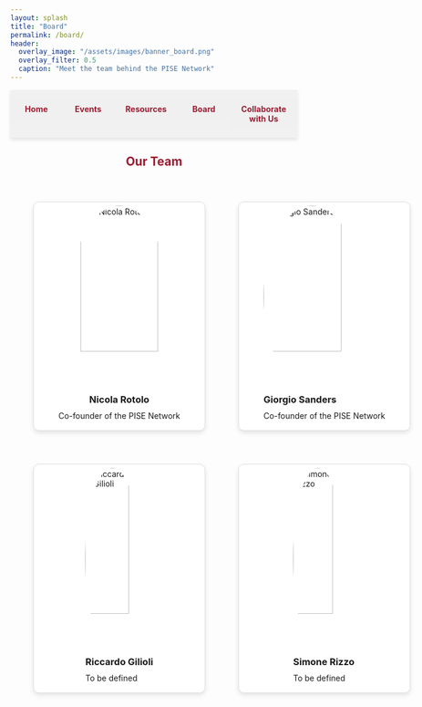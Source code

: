 ```yaml
---
layout: splash
title: "Board"
permalink: /board/
header:
  overlay_image: "/assets/images/banner_board.png"
  overlay_filter: 0.5
  caption: "Meet the team behind the PISE Network"
---
```


<nav class="custom-nav">
  <ul>
    <li><a href="/minimal-mistakes/">Home</a></li>
    <li><a href="/minimal-mistakes/events/">Events</a></li>
    <li><a href="/minimal-mistakes/resources/">Resources</a></li>
    <li><a href="/minimal-mistakes/board/">Board</a></li>
    <li><a href="/minimal-mistakes/collaborate/">Collaborate with Us</a></li>
  </ul>
</nav>

<h2 style="text-align: center; color: #9b1c31;">Our Team</h2>
<div class="board-container">
  <div class="card-container">
    <div class="card">
      <div class="card-face card-front">
        <div style="text-align: center;"><img src="{{ '/assets/images/nicola_rotolo.jpg' | relative_url }}" alt="Nicola Rotolo">
          <h3>Nicola Rotolo</h3>
          <p>Co-founder of the PISE Network</p>
        </div>
      </div>
      <div class="card-face card-back">
        <div>
          <h3>Nicola Rotolo</h3>
          <p>MSc in Philosophy and Public Policy at the London School of Economics | MSc in Political Economy at Sapienza</p>
        </div>
      </div>
    </div>
  </div>

  <div class="card-container">
    <div class="card">
      <div class="card-face card-front">
        <div>
          <img src="{{ '/assets/images/giorgio_sanders.jpg' | relative_url }}" alt="Giorgio Sanders">
          <h3>Giorgio Sanders</h3>
          <p>Co-founder of the PISE Network</p>
        </div>
      </div>
      <div class="card-face card-back">
        <div>
          <h3>Giorgio Sanders</h3>
          <p>MSc student at the London School of Economics</p>
        </div>
      </div>
    </div>
  </div>

  <div class="card-container">
    <div class="card">
      <div class="card-face card-front">
        <div>
          <img src="{{ '/assets/images/member3.jpg' | relative_url }}" alt="Riccardo Gilioli">
          <h3>Riccardo Gilioli</h3>
          <p>To be defined</p>
        </div>
      </div>
      <div class="card-face card-back">
        <div>
          <h3>Riccardo Gilioli</h3>
          <p>To be defined</p>
        </div>
      </div>
    </div>
  </div>

  <div class="card-container">
    <div class="card">
      <div class="card-face card-front">
        <div>
          <img src="{{ '/assets/images/member4.jpg' | relative_url }}" alt="Simone Rizzo">
          <h3>Simone Rizzo</h3>
          <p>To be defined</p>
        </div>
      </div>
      <div class="card-face card-back">
        <div>
          <h3>Simone Rizzo</h3>
          <p>To be defined</p>
        </div>
      </div>
    </div>
  </div>
</div>

<style>
.custom-nav {
  display: flex;
  justify-content: space-evenly;
  align-items: center;
  width: 100%;
  position: sticky;
  top: 0;
  background-color: rgba(240, 240, 240, 0.9);
  padding: 15px 0;
  box-shadow: 0px 4px 6px rgba(0, 0, 0, 0.1);
  z-index: 10;
}
.custom-nav ul {
  display: flex;
  width: 100%;
  list-style: none;
  margin: 0;
  padding: 0;
}
.custom-nav li {
  flex: 1;
  text-align: center;
}
.custom-nav a {
  display: block;
  color: #9b1c31;
  background-color: rgba(240, 240, 240, 0.9);
  text-decoration: none;
  padding: 10px 20px;
  margin: 0;
  border-radius: 5px;
  font-weight: bold;
  transition: background-color 0.3s, transform 0.2s;
}
.custom-nav a:hover {
  background-color: #e3c8c1;
  transform: scale(1.05);
}

.board-container {
  display: grid;
  grid-template-columns: repeat(2, 1fr);
  gap: 20px;
  justify-items: center;
  padding: 20px;
}
.card-container {
  perspective: 1000px;
  margin: 20px;
}
.card {
  width: 300px;
  height: 400px;
  position: relative;
  transform-style: preserve-3d;
  transition: transform 0.6s;
}
.card:hover {
  transform: rotateY(180deg);
}
.card-face {
  position: absolute;
  width: 100%;
  height: 100%;
  backface-visibility: hidden;
  display: flex;
  align-items: center;
  justify-content: center;
  border: 1px solid #ddd;
  box-shadow: 0 4px 8px rgba(0,0,0,0.1);
  border-radius: 10px;
}
.card-front {
  background-color: #fff;
}
.card-back {
  background-color: #f8f8f8;
  transform: rotateY(180deg);
  padding: 20px;
  text-align: center;
}
img {
  width: 80%;
  height: auto;
  border-radius: 50%;
}
.card-front h3, .card-front p {
  margin: 10px 0;
}
</style>
